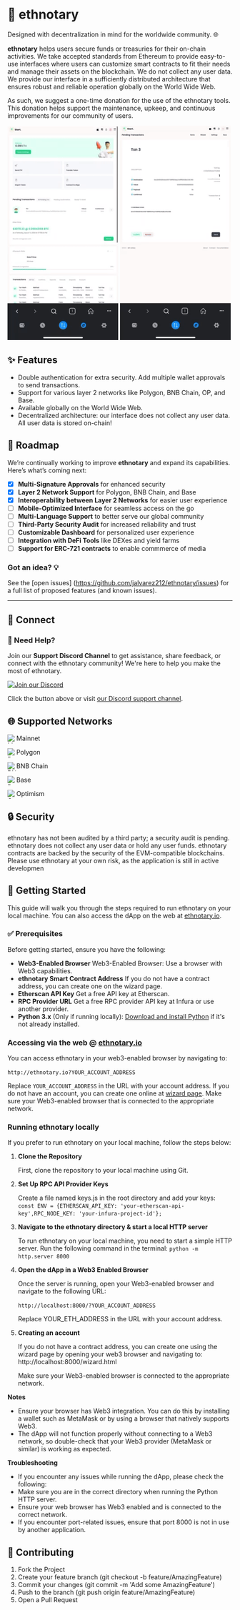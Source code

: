 # 🐘 ethnotary 

Designed with decentralization in mind for the worldwide community. 🌐

**ethnotary** helps users secure funds or treasuries for their on-chain activities. We take accepted standards from Ethereum to provide easy-to-use interfaces where users can customize smart contracts to fit their needs and manage their assets on the blockchain. We do not collect any user data. We provide our interface in a sufficiently distributed architecture that ensures robust and reliable operation globally on the World Wide Web.

As such, we suggest a one-time donation for the use of the ethnotary tools. This donation helps support the maintenance, upkeep, and continuous improvements for our community of users.

![ethnotary Demo](/assets/media/demo/demo_gif1.gif)   ![ethnotary Demo](/assets/media/demo/demo_gif3.gif)




## ✨ Features

- Double authentication for extra security. Add multiple wallet approvals to send transactions. 
- Support for various layer 2 networks like Polygon, BNB Chain, OP, and Base.
- Available globally on the World Wide Web.
- Decentralized architecture: our interface does not collect any user data. All user data is stored on-chain!

## 📍 Roadmap

We’re continually working to improve **ethnotary** and expand its capabilities. Here’s what’s coming next:

- [x] **Multi-Signature Approvals** for enhanced security
- [x] **Layer 2 Network Support** for Polygon, BNB Chain, and Base
- [x] **Interoperability between Layer 2 Networks** for easier user experience
- [ ] **Mobile-Optimized Interface** for seamless access on the go
- [ ] **Multi-Language Support** to better serve our global community
- [ ] **Third-Party Security Audit** for increased reliability and trust
- [ ] **Customizable Dashboard** for personalized user experience
- [ ] **Integration with DeFi Tools** like DEXes and yield farms
- [ ] **Support for ERC-721 contracts** to enable commmerce of media

### Got an idea? 💡
See the [open issues] (https://github.com/jalvarez212/ethnotary/issues) for a full list of proposed features (and known issues).

---

## 🔗 Connect

### 💬 Need Help?

Join our **Support Discord Channel** to get assistance, share feedback, or connect with the ethnotary community! We're here to help you make the most of ethnotary.

[![Join our Discord](https://img.shields.io/badge/Join_Discord-7289DA?style=for-the-badge&logo=discord&logoColor=white)](https://discord.com/channels/1293602554470469773/1293707747065462804)

Click the button above or visit [our Discord support channel](https://discord.com/channels/1293602554470469773/1293707747065462804).



## 🌐 Supported Networks

<img align="left" width="20" height="20" src="https://cryptologos.cc/logos/ethereum-eth-logo.svg?v=035" alt="Mainnet">Mainnet

<img align="left" width="20" height="20" src="https://cryptologos.cc/logos/polygon-matic-logo.svg?v=035" alt="Polygon">Polygon

<img align="left" width="20" height="20" src="https://cryptologos.cc/logos/bnb-bnb-logo.svg?v=035" alt="BNB Chain">BNB Chain

<img align="left" width="20" height="20" src="https://github.com/base-org/brand-kit/blob/main/logo/in-product/Base_Network_Logo.svg" alt="Base">Base

<img align="left" width="20" height="20" src="https://cryptologos.cc/logos/optimism-ethereum-logo.svg" alt="Optimism">Optimism







## 🔒 Security

ethnotary has not been audited by a third party; a security audit is pending. ethnotary does not collect any user data or hold any user funds. ethnotary contracts are backed by the security of the EVM-compatible blockchains. Please use ethnotary at your own risk, as the application is still in active developmen 

## 🚀 Getting Started

This guide will walk you through the steps required to run ethnotary on your local machine. You can also access the dApp on the web at [ethnotary.io](http://ethnotary.io).

### ✅ Prerequisites

Before getting started, ensure you have the following:

- **Web3-Enabled Browser** Web3-Enabled Browser: Use a browser with Web3 capabilities.
- **ethnotary Smart Contract Address** If you do not have a contract address, you can create one on the wizard page.
- **Etherscan API Key** Get a free API key at Etherscan.
- **RPC Provider URL** Get a free RPC provider API key at Infura or use another provider.
- **Python 3.x** (Only if running locally): [Download and install Python](https://www.python.org/downloads/) if it's not already installed.


### Accessing via the web @  [ethnotary.io](http://ethnotary.io)

You can access ethnotary in your web3-enabled browser by navigating to:

```http://ethnotary.io?YOUR_ACCOUNT_ADDRESS```

Replace `YOUR_ACCOUNT_ADDRESS` in the URL with your account address. If you do not have an account, you can create one online at [wizard page](http://ethnotary.io/wizard.html). Make sure your Web3-enabled browser that is connected to the appropriate network.


### Running ethnotary locally

If you prefer to run ethnotary on your local machine, follow the steps below:

1. **Clone the Repository**

   First, clone the repository to your local machine using Git.

2. **Set  Up RPC API Provider Keys**
   
   Create a file named keys.js in the root directory and add your keys:
   ```const ENV = {ETHERSCAN_API_KEY: 'your-etherscan-api-key',RPC_NODE_KEY: 'your-infura-project-id'};```

3. **Navigate to the ethnotary directory & start a local HTTP server**

   To run ethnotary on your local machine, you need to start a simple HTTP server. Run the following command in the terminal:
   ```python -m http.server 8000```

4. **Open the dApp in a Web3 Enabled Browser**

   Once the server is running, open your Web3-enabled browser and navigate to the following URL:

   ```http://localhost:8000/?YOUR_ACCOUNT_ADDRESS```

   Replace YOUR_ETH_ADDRESS in the URL with your account address.

5. **Creating an account**

   If you do not have a contract address, you can create one using the wizard page by opening your web3 browser and navigating to: http://localhost:8000/wizard.html﻿

   Make sure your Web3-enabled browser is connected to the appropriate network.


**Notes**
- Ensure your browser has Web3 integration. You can do this by installing a wallet such as MetaMask or by using a browser that natively supports Web3.
- The dApp will not function properly without connecting to a Web3 network, so double-check that your Web3 provider (MetaMask or similar) is working as expected.

**Troubleshooting**
- If you encounter any issues while running the dApp, please check the following:
- Make sure you are in the correct directory when running the Python HTTP server.
- Ensure your web browser has Web3 enabled and is connected to the correct network.
- If you encounter port-related issues, ensure that port 8000 is not in use by another application.


## 🤝 Contributing ###

1. Fork the Project
2. Create your feature branch (git checkout -b feature/AmazingFeature)
3. Commit your changes (git commit -m 'Add some AmazingFeature')
4. Push to the branch (git push origin feature/AmazingFeature)
5. Open a Pull Request





